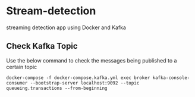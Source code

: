 # Stream-detection
streaming detection app using Docker and Kafka

## Check Kafka Topic
Use the below command to check the messages being published to a certain topic
```
docker-compose -f docker-compose.kafka.yml exec broker kafka-console-consumer --bootstrap-server localhost:9092 --topic queueing.transactions --from-beginning
```

